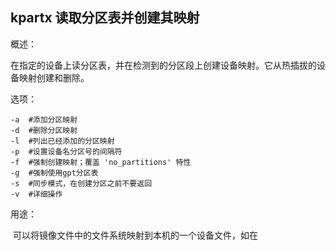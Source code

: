 ## kpartx 读取分区表并创建其映射



概述：

在指定的设备上读分区表，并在检测到的分区段上创建设备映射。它从热插拔的设备映射创建和删除。

选项：

```shell
-a 	#添加分区映射
-d	#删除分区映射
-l 	#列出已经添加的分区映射
-p	#设置设备名分区号的间隔符
-f	#强制创建映射；覆盖 'no_partitions' 特性
-g	#强制使用gpt分区表
-s	#同步模式，在创建分区之前不要返回
-v	#详细操作
```

 用途：

​	可以将镜像文件中的文件系统映射到本机的一个设备文件，如在